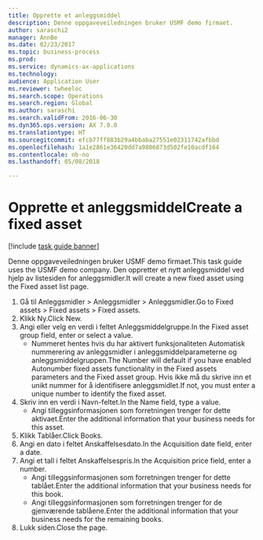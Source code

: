```yaml
--- 
title: Opprette et anleggsmiddel
description: Denne oppgaveveiledningen bruker USMF demo firmaet.
author: saraschi2
manager: AnnBe
ms.date: 02/23/2017
ms.topic: business-process
ms.prod: 
ms.service: dynamics-ax-applications
ms.technology: 
audience: Application User
ms.reviewer: twheeloc
ms.search.scope: Operations
ms.search.region: Global
ms.author: saraschi
ms.search.validFrom: 2016-06-30
ms.dyn365.ops.version: AX 7.0.0
ms.translationtype: HT
ms.sourcegitcommit: efcb77ff883b29a4bbaba27551e02311742afbbd
ms.openlocfilehash: 1a1e2861e36420dd7a9806873d502fe10acdf164
ms.contentlocale: nb-no
ms.lasthandoff: 05/08/2018

---
```

# <a name="create-a-fixed-asset"></a><span data-ttu-id="222ca-103">Opprette et anleggsmiddel</span><span class="sxs-lookup"><span data-stu-id="222ca-103">Create a fixed asset</span></span>

[!include [task guide banner](../../includes/task-guide-banner.md)]

<span data-ttu-id="222ca-104">Denne oppgaveveiledningen bruker USMF demo firmaet.</span><span class="sxs-lookup"><span data-stu-id="222ca-104">This task guide uses the USMF demo company.</span></span>  <span data-ttu-id="222ca-105">Den oppretter et nytt anleggsmiddel ved hjelp av listesiden for anleggsmidler.</span><span class="sxs-lookup"><span data-stu-id="222ca-105">It will create a new fixed asset using the Fixed asset list page.</span></span>

1. <span data-ttu-id="222ca-106">Gå til Anleggsmidler > Anleggsmidler > Anleggsmidler.</span><span class="sxs-lookup"><span data-stu-id="222ca-106">Go to Fixed assets > Fixed assets > Fixed assets.</span></span>
2. <span data-ttu-id="222ca-107">Klikk Ny.</span><span class="sxs-lookup"><span data-stu-id="222ca-107">Click New.</span></span>
3. <span data-ttu-id="222ca-108">Angi eller velg en verdi i feltet Anleggsmiddelgruppe.</span><span class="sxs-lookup"><span data-stu-id="222ca-108">In the Fixed asset group field, enter or select a value.</span></span>
    * <span data-ttu-id="222ca-109">Nummeret hentes hvis du har aktivert funksjonaliteten Automatisk nummerering av anleggsmidler i anleggsmiddelparameterne og anleggsmiddelgruppen.</span><span class="sxs-lookup"><span data-stu-id="222ca-109">The Number will default if you have enabled Autonumber fixed assets functionality in the Fixed assets parameters and the Fixed asset group.</span></span>  <span data-ttu-id="222ca-110">Hvis ikke må du skrive inn et unikt nummer for å identifisere anleggsmidlet.</span><span class="sxs-lookup"><span data-stu-id="222ca-110">If not, you must enter a unique number to identify the fixed asset.</span></span>  
4. <span data-ttu-id="222ca-111">Skriv inn en verdi i Navn-feltet.</span><span class="sxs-lookup"><span data-stu-id="222ca-111">In the Name field, type a value.</span></span>
    * <span data-ttu-id="222ca-112">Angi tilleggsinformasjonen som forretningen trenger for dette aktivaet.</span><span class="sxs-lookup"><span data-stu-id="222ca-112">Enter the additional information that your business needs for this asset.</span></span>  
5. <span data-ttu-id="222ca-113">Klikk Tablåer.</span><span class="sxs-lookup"><span data-stu-id="222ca-113">Click Books.</span></span>
6. <span data-ttu-id="222ca-114">Angi en dato i feltet Anskaffelsesdato.</span><span class="sxs-lookup"><span data-stu-id="222ca-114">In the Acquisition date field, enter a date.</span></span>
7. <span data-ttu-id="222ca-115">Angi et tall i feltet Anskaffelsespris.</span><span class="sxs-lookup"><span data-stu-id="222ca-115">In the Acquisition price field, enter a number.</span></span>
    * <span data-ttu-id="222ca-116">Angi tilleggsinformasjonen som forretningen trenger for dette tablået.</span><span class="sxs-lookup"><span data-stu-id="222ca-116">Enter the additional information that your business needs for this book.</span></span>  
    * <span data-ttu-id="222ca-117">Angi tilleggsinformasjonen som forretningen trenger for de gjenværende tablåene.</span><span class="sxs-lookup"><span data-stu-id="222ca-117">Enter the additional information that your business needs for the remaining books.</span></span>  
8. <span data-ttu-id="222ca-118">Lukk siden.</span><span class="sxs-lookup"><span data-stu-id="222ca-118">Close the page.</span></span>


